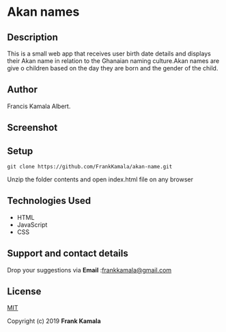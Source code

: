 # Akan names

## Description
This is a small web app that receives user birth date details and displays their Akan name in relation to the Ghanaian naming culture.Akan names are give o children based on the day they are born and the gender of the child.

## Author
Francis Kamala Albert.

## Screenshot


## Setup
`git clone https://github.com/FrankKamala/akan-name.git`

Unzip the folder contents and open index.html file on any browser

## Technologies Used
* HTML
* JavaScript
* CSS

## Support and contact details

Drop your suggestions via **Email** :<frankkamala@gmail.com>

## License
[MIT](https://choosealicense.com/licenses/mit/)

Copyright (c) 2019 **Frank Kamala**
